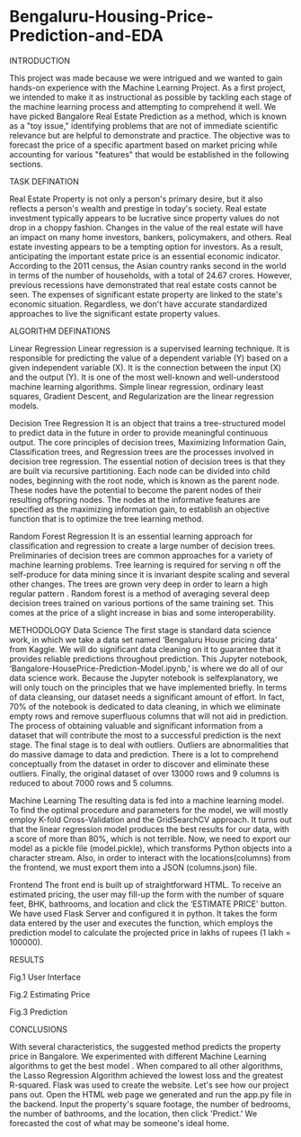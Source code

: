 # Bengaluru-Housing-Price-Prediction-and-EDA
INTRODUCTION

This project was made because we were intrigued and we wanted to gain hands-on experience with the Machine Learning Project. As a first project,
we intended to make it as instructional as possible by tackling each stage of the machine learning process and attempting to comprehend it well.
We have picked Bangalore Real Estate Prediction as a method, which is known as a "toy issue,"
identifying problems that are not of immediate scientific relevance but are helpful to demonstrate and practice. 
The objective was to forecast the price of a specific apartment based on market pricing while accounting for various "features" that
 would be established in the following sections.

TASK DEFINATION

Real Estate Property is not only a person's primary desire, but it also reflects a person's wealth and prestige in today's society.
Real estate investment typically appears to be lucrative since property values do not drop in a choppy fashion.
Changes in the value of the real estate will have an impact on many home investors, bankers, policymakers, and others.
Real estate investing appears to be a tempting option for investors. As a result, anticipating the important estate price is an essential economic indicator. 
According to the 2011 census, the Asian country ranks second in the world in terms of the number of households, with a total of 24.67 crores.
However, previous recessions have demonstrated that real estate costs cannot be seen.
The expenses of significant estate property are linked to the state's economic situation. 
Regardless, we don't have accurate standardized approaches to live the significant estate property values.





ALGORITHM DEFINATIONS

Linear Regression 
Linear regression is a supervised learning technique. It is responsible for predicting the value of a dependent variable (Y) based on a given independent variable (X).
It is the connection between the input (X) and the output (Y). It is one of the most well-known and well-understood machine learning algorithms.
Simple linear regression, ordinary least squares, Gradient Descent, and Regularization are the linear regression models.

Decision Tree Regression 
It is an object that trains a tree-structured model to predict data in the future in order to provide meaningful continuous output. 
The core principles of decision trees, Maximizing Information Gain, Classification trees, and Regression trees are the processes involved in decision tree regression.
The essential notion of decision trees is that they are built via recursive partitioning.
Each node can be divided into child nodes, beginning with the root node, which is known as the parent node. 
These nodes have the potential to become the parent nodes of their resulting offspring nodes.
The nodes at the informative features are specified as the maximizing information gain, to establish an objective function that is to optimize the tree learning method.

Random Forest Regression
 It is an essential learning approach for classification and regression to create a large number of decision trees.
 Preliminaries of decision trees are common approaches for a variety of machine learning problems.
 Tree learning is required for serving n off the self-produce for data mining since it is invariant despite scaling and several other changes. 
 The trees are grown very deep in order to learn a high regular pattern
 . Random forest is a method of averaging several deep decision trees trained on various portions of the same training set.
 This comes at the price of a slight increase in bias and some interoperability.

METHODOLOGY
Data Science
The first stage is standard data science work, in which we take a data set named ‘Bengaluru House pricing data' from Kaggle. 
We will do significant data cleaning on it to guarantee that it provides reliable predictions throughout prediction. 
This Jupyter notebook, ‘Bangalore-HousePrice-Prediction-Model.ipynb,' is where we do all of our data science work. 
Because the Jupyter notebook is selfexplanatory, we will only touch on the principles that we have implemented briefly.
In terms of data cleansing, our dataset needs a significant amount of effort. In fact, 70% of the notebook is dedicated to data cleaning,
in which we eliminate empty rows and remove superfluous columns that will not aid in prediction.
The process of obtaining valuable and significant information from a dataset that will contribute the most to a successful prediction is the next stage. 
The final stage is to deal with outliers. Outliers are abnormalities that do massive damage to data and prediction.
There is a lot to comprehend conceptually from the dataset in order to discover and eliminate these outliers.
Finally, the original dataset of over 13000 rows and 9 columns is reduced to about 7000 rows and 5 columns.

Machine Learning
The resulting data is fed into a machine learning model. To find the optimal procedure and parameters for the model,
we will mostly employ K-fold Cross-Validation and the GridSearchCV approach. It turns out that the linear regression model produces the best results for our data,
with a score of more than 80%, which is not terrible. Now, we need to export our model as a pickle file (model.pickle), 
which transforms Python objects into a character stream. Also, in order to interact with the locations(columns) from the frontend,
we must export them into a JSON (columns.json) file.

Frontend
The front end is built up of straightforward HTML. To receive an estimated pricing, the user may fill-up the form with the number of square feet, BHK, bathrooms,
and location and click the ‘ESTIMATE PRICE' button. We have used Flask Server and configured it in python. It takes the form data entered by the user and
executes the function, which employs the prediction model to calculate the projected price in lakhs of rupees (1 lakh = 100000).

RESULTS

 
Fig.1 User Interface

 
Fig.2 Estimating Price
 
Fig.3 Prediction 












CONCLUSIONS

With several characteristics, the suggested method predicts the property price in Bangalore. We experimented with different Machine Learning algorithms to get the best model
. When compared to all other algorithms, the Lasso Regression Algorithm achieved the lowest loss and the greatest R-squared. 
Flask was used to create the website. Let's see how our project pans out. Open the HTML web page we generated and run the app.py file in the backend. 
Input the property's square footage, the number of bedrooms, the number of bathrooms, and the location, then click 'Predict.'
We forecasted the cost of what may be someone's ideal home.
